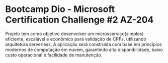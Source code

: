 # Bootcamp Dio - Microsoft Certification Challenge #2 AZ-204
Projeto tem como objetivo desenvolver um microsserviço(simples) eficiente, escalável e econômico para validação de CPFs, utilizando arquitetura serverless.
A aplicação será construída com base em princípios modernos de computação em nuvem, garantindo alta disponibilidade, baixo custo operacional e facilidade de manutenção.
